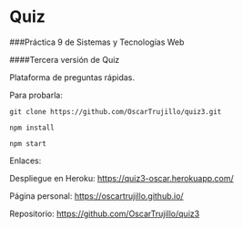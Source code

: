# Quiz
###Práctica 9 de Sistemas y Tecnologías Web

####Tercera versión de Quiz

Plataforma de preguntas rápidas.

Para probarla:

    git clone https://github.com/OscarTrujillo/quiz3.git
    
    npm install
    
    npm start
    
    
Enlaces:

Despliegue en Heroku: https://quiz3-oscar.herokuapp.com/

Página personal: https://oscartrujillo.github.io/

Repositorio: https://github.com/OscarTrujillo/quiz3
